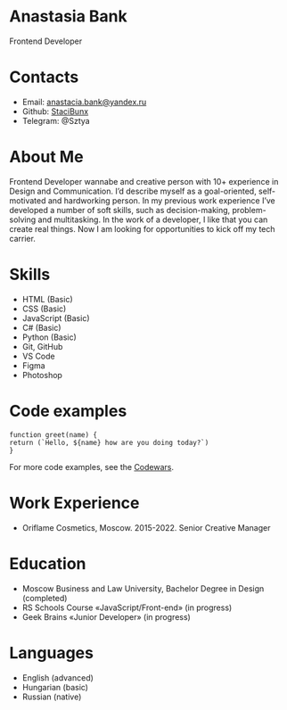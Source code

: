 # Anastasia Bank
Frontend Developer
# Contacts
- Email: anastacia.bank@yandex.ru
- Github: [StaciBunx](https://github.com/StaciBunx)
- Telegram: @Sztya

# About Me
Frontend Developer wannabe and creative person with 10+ experience in Design and Communication. I’d describe myself as a goal-oriented, self-motivated and hardworking person. In my previous work experience I’ve developed a number of soft skills, such as decision-making, problem-solving and multitasking. In the work of a developer, I like that you can create real things.
Now I am looking for opportunities to kick off my tech carrier.

# Skills
- HTML (Basic)
- CSS (Basic)
- JavaScript (Basic)
- C# (Basic)
- Python (Basic)
- Git, GitHub
- VS Code
- Figma
- Photoshop

# Code examples
```
function greet(name) {
return (`Hello, ${name} how are you doing today?`)
}
```
For more code examples, see the [Codewars](https://www.codewars.com/users/StaciBunx/completed). 
# Work Experience
- Oriflame Cosmetics, Moscow.
2015-2022. Senior Creative Manager

# Education
- Moscow Business and Law University, Bachelor Degree in Design (completed)
- RS Schools Course «JavaScript/Front-end» (in progress)
- Geek Brains «Junior Developer» (in progress)
# Languages
- English (advanced)
- Hungarian (basic)
- Russian (native)

